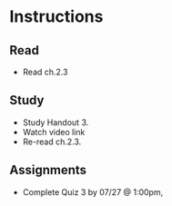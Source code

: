 # Instructions #


## Read
+ Read ch.2.3 

## Study
+ Study Handout 3. 
+ Watch video link
+ Re-read ch.2.3.


## Assignments

+ Complete Quiz 3 by 07/27 @ 1:00pm,
